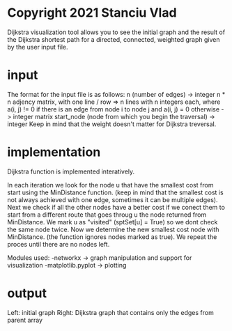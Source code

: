 # Copyright 2021 Stanciu Vlad

Dijkstra visualization tool allows you to see the initial graph and the result of
the Dijkstra shortest path for a directed, connected, weighted graph given by the user  input file.

# input

The format for the input file is as follows:
n (number of edges) -> integer
n * n adjency matrix, with one line / row => n lines with n integers each,
		      where a(i, j) != 0 if there is an edge from node i to node j
		      and a(i, j) = 0 otherwise
      -> integer matrix
start_node (node from which you begin the traversal) -> integer
Keep in mind that the weight doesn't matter for Dijkstra treversal.

# implementation

Dijkstra function is implemented interatively.

In each iteration we look for the node u that have the smallest cost from start using the MinDistance function. (keep in mind that the smallest cost is not always achieved with one edge, sometimes it can be multiple edges).
Next we check if all the other nodes have a better cost if we conect them to start from a different route that goes throug u the node returned from MinDistance.
We mark u as "visited" (sptSet[u] = True) so we dont check the same node twice.
Now we determine the new smallest cost node with MinDistance. (the function ignores nodes marked as true).
We repeat the proces until there are no nodes left. 

Modules used:
-networkx -> graph manipulation and support for visualization
-matplotlib.pyplot -> plotting

# output

Left: initial graph
Right: Dijkstra graph that contains only the edges from parent array